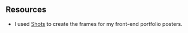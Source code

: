 ## Resources

-   I used [Shots](https://shots.so) to create the frames for my front-end portfolio posters.
